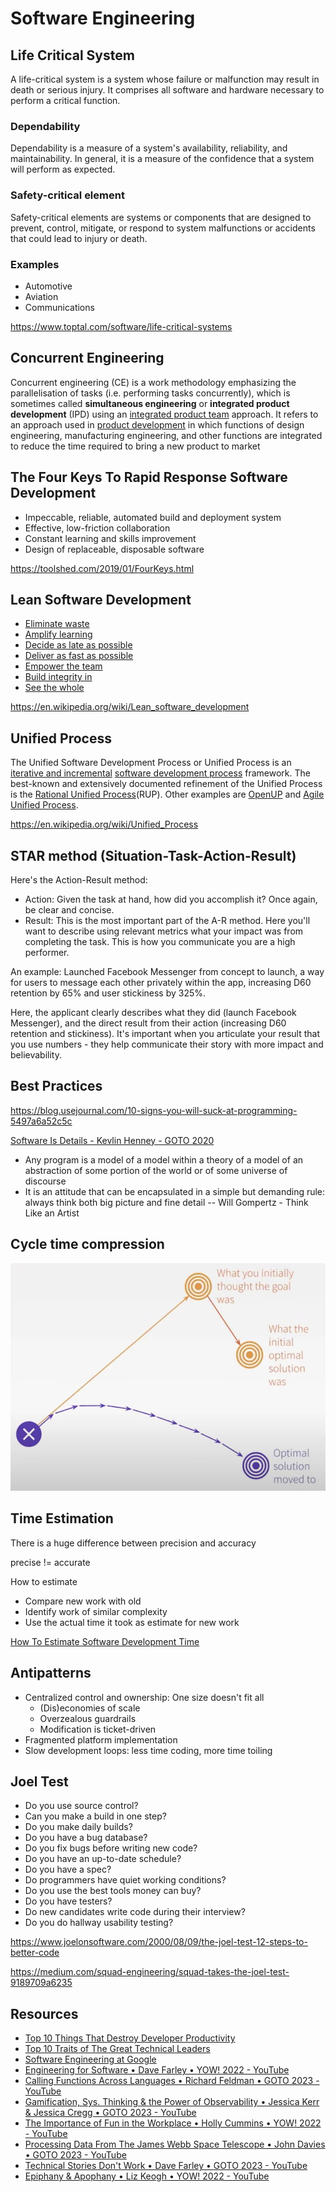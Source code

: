 # Software Engineering

## Life Critical System

A life-critical system is a system whose failure or malfunction may result in death or serious injury. It comprises all software and hardware necessary to perform a critical function.

### Dependability

Dependability is a measure of a system's availability, reliability, and maintainability. In general, it is a measure of the confidence that a system will perform as expected.

### Safety-critical element

Safety-critical elements are systems or components that are designed to prevent, control, mitigate, or respond to system malfunctions or accidents that could lead to injury or death.

### Examples

- Automotive
- Aviation
- Communications

https://www.toptal.com/software/life-critical-systems

## Concurrent Engineering

Concurrent engineering (CE) is a work methodology emphasizing the parallelisation of tasks (i.e. performing tasks concurrently), which is sometimes called **simultaneous engineering** or **integrated product development** (IPD) using an [integrated product team](https://en.wikipedia.org/wiki/Integrated_product_team) approach. It refers to an approach used in [product development](https://en.wikipedia.org/wiki/Product_development) in which functions of design engineering, manufacturing engineering, and other functions are integrated to reduce the time required to bring a new product to market

## The Four Keys To Rapid Response Software Development

- Impeccable, reliable, automated build and deployment system
- Effective, low-friction collaboration
- Constant learning and skills improvement
- Design of replaceable, disposable software

https://toolshed.com/2019/01/FourKeys.html

## Lean Software Development

- [Eliminate waste](https://en.wikipedia.org/wiki/Lean_software_development#Eliminate_waste)
- [Amplify learning](https://en.wikipedia.org/wiki/Lean_software_development#Amplify_learning)
- [Decide as late as possible](https://en.wikipedia.org/wiki/Lean_software_development#Decide_as_late_as_possible)
- [Deliver as fast as possible](https://en.wikipedia.org/wiki/Lean_software_development#Deliver_as_fast_as_possible)
- [Empower the team](https://en.wikipedia.org/wiki/Lean_software_development#Empower_the_team)
- [Build integrity in](https://en.wikipedia.org/wiki/Lean_software_development#Build_integrity_in)
- [See the whole](https://en.wikipedia.org/wiki/Lean_software_development#See_the_whole)

https://en.wikipedia.org/wiki/Lean_software_development

## Unified Process

The Unified Software Development Process or Unified Process is an [iterative and incremental](https://en.wikipedia.org/wiki/Iterative_and_incremental_development) [software development process](https://en.wikipedia.org/wiki/Software_development_process) framework. The best-known and extensively documented refinement of the Unified Process is the [Rational Unified Process](https://en.wikipedia.org/wiki/Rational_Unified_Process)(RUP). Other examples are [OpenUP](https://en.wikipedia.org/wiki/OpenUP) and [Agile Unified Process](https://en.wikipedia.org/wiki/Agile_Unified_Process).

https://en.wikipedia.org/wiki/Unified_Process

## STAR method (Situation-Task-Action-Result)

Here's the Action-Result method:

- Action: Given the task at hand, how did you accomplish it? Once again, be clear and concise.
- Result: This is the most important part of the A-R method. Here you'll want to describe using relevant metrics what your impact was from completing the task. This is how you communicate you are a high performer.

An example: Launched Facebook Messenger from concept to launch, a way for users to message each other privately within the app, increasing D60 retention by 65% and user stickiness by 325%.

Here, the applicant clearly describes what they did (launch Facebook Messenger), and the direct result from their action (increasing D60 retention and stickiness). It's important when you articulate your result that you use numbers - they help communicate their story with more impact and believability.

## Best Practices

https://blog.usejournal.com/10-signs-you-will-suck-at-programming-5497a6a52c5c

[Software Is Details - Kevlin Henney - GOTO 2020](https://www.youtube.com/watch?v=kX0prJklhUE)

- Any program is a model of a model within a theory of a model of an abstraction of some portion of the world or of some universe of discourse
- It is an attitude that can be encapsulated in a simple but demanding rule: always think both big picture and fine detail -- Will Gompertz - Think Like an Artist

## Cycle time compression

![image](../../media/Software-Coding-Development-Engineering-image9.jpg)

## Time Estimation

There is a huge difference between precision and accuracy

precise != accurate

How to estimate

- Compare new work with old
- Identify work of similar complexity
- Use the actual time it took as estimate for new work

[How To Estimate Software Development Time](https://www.youtube.com/watch?v=v21jg8wb1eU)

## Antipatterns

- Centralized control and ownership: One size doesn't fit all
    - (Dis)economies of scale
    - Overzealous guardrails
    - Modification is ticket-driven
- Fragmented platform implementation
- Slow development loops: less time coding, more time toiling

## Joel Test

- Do you use source control?
- Can you make a build in one step?
- Do you make daily builds?
- Do you have a bug database?
- Do you fix bugs before writing new code?
- Do you have an up-to-date schedule?
- Do you have a spec?
- Do programmers have quiet working conditions?
- Do you use the best tools money can buy?
- Do you have testers?
- Do new candidates write code during their interview?
- Do you do hallway usability testing?

https://www.joelonsoftware.com/2000/08/09/the-joel-test-12-steps-to-better-code

https://medium.com/squad-engineering/squad-takes-the-joel-test-9189709a6235

## Resources

- [Top 10 Things That Destroy Developer Productivity](https://www.youtube.com/watch?v=O-U11s-Rk_w&ab_channel=CodingTech)
- [Top 10 Traits of The Great Technical Leaders](https://youtu.be/3AZi49wyvds)
- [Software Engineering at Google](https://abseil.io/resources/swe-book/html/toc.html)
- [Engineering for Software • Dave Farley • YOW! 2022 - YouTube](https://www.youtube.com/watch?v=J8vCm1NdKIc)
- [Calling Functions Across Languages • Richard Feldman • GOTO 2023 - YouTube](https://www.youtube.com/watch?v=ZOvxa9aKCCg)
- [Gamification, Sys. Thinking & the Power of Observability • Jessica Kerr & Jessica Cregg • GOTO 2023 - YouTube](https://www.youtube.com/watch?v=WKx9E3DRqXc)
- [The Importance of Fun in the Workplace • Holly Cummins • YOW! 2022 - YouTube](https://www.youtube.com/watch?v=trsDnGh-x4U)
- [Processing Data From The James Webb Space Telescope • John Davies • GOTO 2023 - YouTube](https://www.youtube.com/watch?v=rknJsrQiheo)
- [Technical Stories Don't Work • Dave Farley • GOTO 2023 - YouTube](https://www.youtube.com/watch?v=4drvdaZcd0Y)
- [Epiphany & Apophany • Liz Keogh • YOW! 2022 - YouTube](https://www.youtube.com/watch?v=zvwlc4lNYOY)
